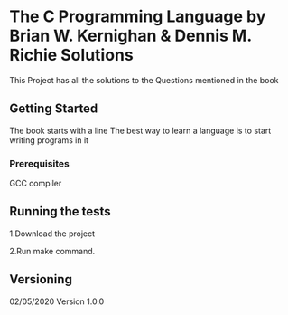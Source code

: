 # The C Programming Language by Brian W. Kernighan & Dennis M. Richie Solutions

This Project has all the solutions to the Questions mentioned in the book

## Getting Started

The book starts with a line The best way to learn a language is to start writing programs in it

### Prerequisites

GCC compiler

## Running the tests

1.Download the project

2.Run make command.

## Versioning

02/05/2020 Version 1.0.0


